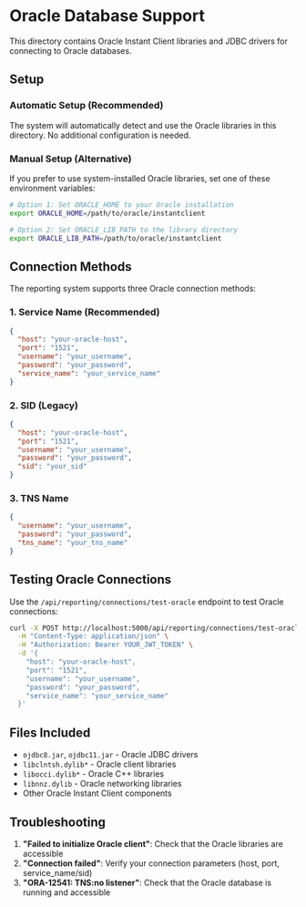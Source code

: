 # Oracle Database Support

This directory contains Oracle Instant Client libraries and JDBC drivers for connecting to Oracle databases.

## Setup

### Automatic Setup (Recommended)
The system will automatically detect and use the Oracle libraries in this directory. No additional configuration is needed.

### Manual Setup (Alternative)
If you prefer to use system-installed Oracle libraries, set one of these environment variables:

```bash
# Option 1: Set ORACLE_HOME to your Oracle installation
export ORACLE_HOME=/path/to/oracle/instantclient

# Option 2: Set ORACLE_LIB_PATH to the library directory
export ORACLE_LIB_PATH=/path/to/oracle/instantclient
```

## Connection Methods

The reporting system supports three Oracle connection methods:

### 1. Service Name (Recommended)
```json
{
  "host": "your-oracle-host",
  "port": "1521",
  "username": "your_username",
  "password": "your_password",
  "service_name": "your_service_name"
}
```

### 2. SID (Legacy)
```json
{
  "host": "your-oracle-host",
  "port": "1521",
  "username": "your_username",
  "password": "your_password",
  "sid": "your_sid"
}
```

### 3. TNS Name
```json
{
  "username": "your_username",
  "password": "your_password",
  "tns_name": "your_tns_name"
}
```

## Testing Oracle Connections

Use the `/api/reporting/connections/test-oracle` endpoint to test Oracle connections:

```bash
curl -X POST http://localhost:5000/api/reporting/connections/test-oracle \
  -H "Content-Type: application/json" \
  -H "Authorization: Bearer YOUR_JWT_TOKEN" \
  -d '{
    "host": "your-oracle-host",
    "port": "1521",
    "username": "your_username",
    "password": "your_password",
    "service_name": "your_service_name"
  }'
```

## Files Included

- `ojdbc8.jar`, `ojdbc11.jar` - Oracle JDBC drivers
- `libclntsh.dylib*` - Oracle client libraries
- `libocci.dylib*` - Oracle C++ libraries
- `libnnz.dylib` - Oracle networking libraries
- Other Oracle Instant Client components

## Troubleshooting

1. **"Failed to initialize Oracle client"**: Check that the Oracle libraries are accessible
2. **"Connection failed"**: Verify your connection parameters (host, port, service_name/sid)
3. **"ORA-12541: TNS:no listener"**: Check that the Oracle database is running and accessible 